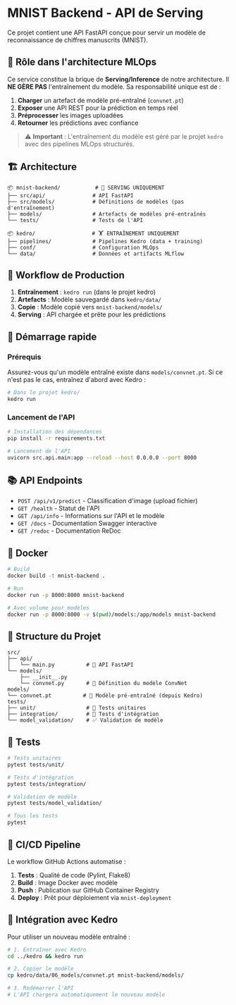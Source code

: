 # MNIST Backend - API de Serving

Ce projet contient une API FastAPI conçue pour servir un modèle de reconnaissance de chiffres manuscrits (MNIST).

## 🎯 Rôle dans l'architecture MLOps

Ce service constitue la brique de **Serving/Inference** de notre architecture. Il **NE GÈRE PAS** l'entraînement du modèle. Sa responsabilité unique est de :

1. **Charger** un artefact de modèle pré-entraîné (`convnet.pt`)
2. **Exposer** une API REST pour la prédiction en temps réel
3. **Préprocesser** les images uploadées
4. **Retourner** les prédictions avec confiance

> ⚠️ **Important** : L'entraînement du modèle est géré par le projet `kedro` avec des pipelines MLOps structurés.

## 🏗️ Architecture

```
📦 mnist-backend/           # 🎯 SERVING UNIQUEMENT
├── src/api/               # API FastAPI
├── src/models/            # Définitions de modèles (pas d'entraînement)
├── models/                # Artefacts de modèles pré-entraînés
└── tests/                 # Tests de l'API

📦 kedro/                  # 🏋️ ENTRAÎNEMENT UNIQUEMENT  
├── pipelines/             # Pipelines Kedro (data + training)
├── conf/                  # Configuration MLOps
└── data/                  # Données et artifacts MLflow
```

## 🔄 Workflow de Production

1. **Entraînement** : `kedro run` (dans le projet kedro)
2. **Artefacts** : Modèle sauvegardé dans `kedro/data/`
3. **Copie** : Modèle copié vers `mnist-backend/models/`
4. **Serving** : API chargée et prête pour les prédictions

## 🚀 Démarrage rapide

### Prérequis
Assurez-vous qu'un modèle entraîné existe dans `models/convnet.pt`. 
Si ce n'est pas le cas, entraînez d'abord avec Kedro :

```bash
# Dans le projet kedro/
kedro run
```

### Lancement de l'API

```bash
# Installation des dépendances
pip install -r requirements.txt

# Lancement de l'API
uvicorn src.api.main:app --reload --host 0.0.0.0 --port 8000
```

## 📚 API Endpoints

- `POST /api/v1/predict` - Classification d'image (upload fichier)
- `GET /health` - Statut de l'API  
- `GET /api/info` - Informations sur l'API et le modèle
- `GET /docs` - Documentation Swagger interactive
- `GET /redoc` - Documentation ReDoc

## 🐳 Docker

```bash
# Build
docker build -t mnist-backend .

# Run
docker run -p 8000:8000 mnist-backend

# Avec volume pour modèles
docker run -p 8000:8000 -v $(pwd)/models:/app/models mnist-backend
```

## 📁 Structure du Projet

```
src/
├── api/
│   └── main.py          # 🚀 API FastAPI
└── models/
    ├── __init__.py
    └── convnet.py       # 🧠 Définition du modèle ConvNet
models/
└── convnet.pt          # 💾 Modèle pré-entraîné (depuis Kedro)
tests/
├── unit/                # 🧪 Tests unitaires
├── integration/         # 🔗 Tests d'intégration  
└── model_validation/    # ✅ Validation de modèle
```

## 🧪 Tests

```bash
# Tests unitaires
pytest tests/unit/

# Tests d'intégration 
pytest tests/integration/

# Validation de modèle
pytest tests/model_validation/

# Tous les tests
pytest
```

## 🔧 CI/CD Pipeline

Le workflow GitHub Actions automatise :

1. **Tests** : Qualité de code (Pylint, Flake8)
2. **Build** : Image Docker avec modèle
3. **Push** : Publication sur GitHub Container Registry
4. **Deploy** : Prêt pour déploiement via `mnist-deployment`

## 🤝 Intégration avec Kedro

Pour utiliser un nouveau modèle entraîné :

```bash
# 1. Entraîner avec Kedro
cd ../kedro && kedro run

# 2. Copier le modèle
cp kedro/data/06_models/convnet.pt mnist-backend/models/

# 3. Redémarrer l'API
# L'API chargera automatiquement le nouveau modèle
``` 